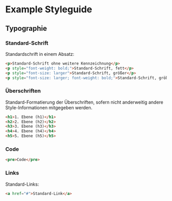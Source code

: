 # Example Styleguide

## Typographie

### Standard-Schrift

Standardschrift in einem Absatz:

```html
<p>Standard-Schrift ohne weitere Kennzeichnung</p>
<p style="font-weight: bold;">Standard-Schrift, fett</p>
<p style="font-size: larger">Standard-Schrift, größer</p>
<p style="font-size: larger; font-weight: bold;">Standard-Schrift, größer, fett</p>
```
### Überschriften

Standard-Formatierung der Überschriften, sofern nicht
anderweitig andere Style-Informationen mitgegeben werden.

```html
<h1>1. Ebene (h1)</h1>
<h2>2. Ebene (h2)</h2>
<h3>3. Ebene (h3)</h3>
<h4>4. Ebene (h4)</h4>
<h5>5. Ebene (h5)</h5>
```
### Code

```html
<pre>Code</pre>
```

### Links

Standard-Links:

```html
<a href="#">Standard-Link</a>
```
